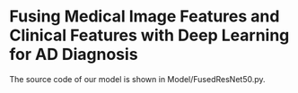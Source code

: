 # Fusing Medical Image Features and Clinical Features with Deep Learning for AD Diagnosis
The source code of our model is shown in Model/FusedResNet50.py.  
